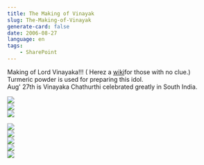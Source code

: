 ```yaml
---
title: The Making of Vinayak
slug: The-Making-of-Vinayak
generate-card: false
date: 2006-08-27
language: en
tags:
    - SharePoint
---
```



Making of Lord Vinayaka!!! ( Herez a [wiki](http://en.wikipedia.org/wiki/Vinayaka)for those with no clue.)  
Turmeric powder is used for preparing this idol.  
Aug' 27th is Vinayaka Chathurthi celebrated greatly in South India.  
  
[![](http://static.flickr.com/83/226542948_9473c476bb_o.jpg)](./img/83-226542948_9473c476bb_o.jpg)  
[![](http://static.flickr.com/77/226542984_f24094ca9e_o.jpg)](./img/77-226542984_f24094ca9e_o.jpg)  
[![](http://static.flickr.com/87/226543035_ab7a87aa92_o.jpg)](./img/87-226543035_ab7a87aa92_o.jpg)  
  
[![](http://static.flickr.com/97/226543044_ef2c0e9236_o.jpg)](./img/97-226543044_ef2c0e9236_o.jpg)  
[![](http://static.flickr.com/90/226543066_a41d794009_o.jpg)](./img/90-226543066_a41d794009_o.jpg)  
[![](http://static.flickr.com/93/226543107_bcfed7f1d0_o.jpg)](./img/93-226543107_bcfed7f1d0_o.jpg)  
[![](http://static.flickr.com/90/226543132_2397ab28b3_o.jpg)](./img/90-226543132_2397ab28b3_o.jpg)  
[![](http://static.flickr.com/87/226543201_fd24c44322_o.jpg)](./img/87-226543201_fd24c44322_o.jpg)